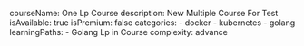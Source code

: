 courseName: One Lp Course 
description: New Multiple Course For Test
isAvailable: true
isPremium: false
categories: 
    - docker
    - kubernetes
    - golang
learningPaths: 
    - Golang Lp in Course 
complexity: advance
